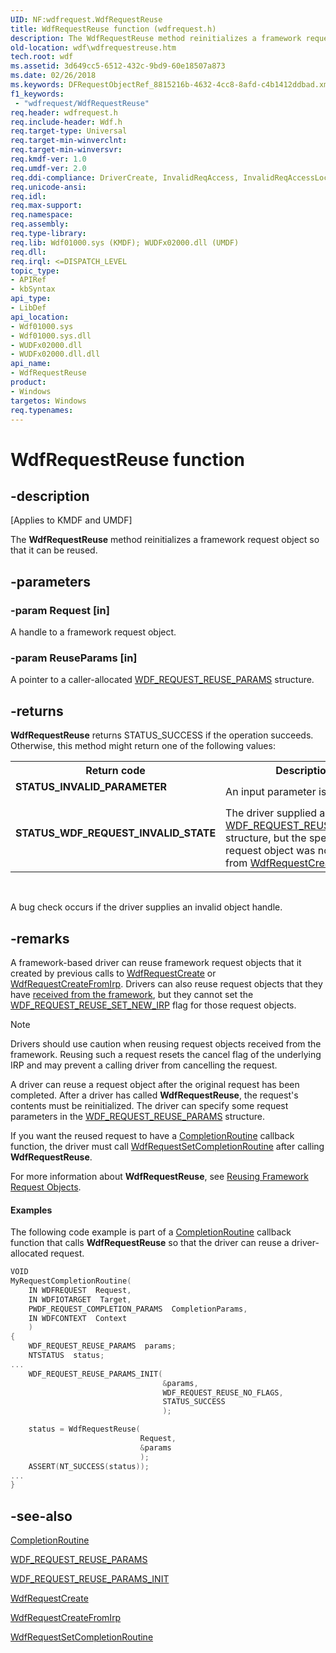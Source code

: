 ```yaml
---
UID: NF:wdfrequest.WdfRequestReuse
title: WdfRequestReuse function (wdfrequest.h)
description: The WdfRequestReuse method reinitializes a framework request object so that it can be reused.
old-location: wdf\wdfrequestreuse.htm
tech.root: wdf
ms.assetid: 3d649cc5-6512-432c-9bd9-60e18507a873
ms.date: 02/26/2018
ms.keywords: DFRequestObjectRef_8815216b-4632-4cc8-8afd-c4b1412ddbad.xml, WdfRequestReuse, WdfRequestReuse method, kmdf.wdfrequestreuse, wdf.wdfrequestreuse, wdfrequest/WdfRequestReuse
f1_keywords:
 - "wdfrequest/WdfRequestReuse"
req.header: wdfrequest.h
req.include-header: Wdf.h
req.target-type: Universal
req.target-min-winverclnt: 
req.target-min-winversvr: 
req.kmdf-ver: 1.0
req.umdf-ver: 2.0
req.ddi-compliance: DriverCreate, InvalidReqAccess, InvalidReqAccessLocal, KmdfIrql, KmdfIrql2, ReqSendFail
req.unicode-ansi: 
req.idl: 
req.max-support: 
req.namespace: 
req.assembly: 
req.type-library: 
req.lib: Wdf01000.sys (KMDF); WUDFx02000.dll (UMDF)
req.dll: 
req.irql: <=DISPATCH_LEVEL
topic_type:
- APIRef
- kbSyntax
api_type:
- LibDef
api_location:
- Wdf01000.sys
- Wdf01000.sys.dll
- WUDFx02000.dll
- WUDFx02000.dll.dll
api_name:
- WdfRequestReuse
product:
- Windows
targetos: Windows
req.typenames: 
---
```


# WdfRequestReuse function


## -description


<p class="CCE_Message">[Applies to KMDF and UMDF]</p>

The <b>WdfRequestReuse</b> method reinitializes a framework request object so that it can be reused.


## -parameters




### -param Request [in]

A handle to a framework request object.


### -param ReuseParams [in]

A pointer to a caller-allocated <a href="https://docs.microsoft.com/windows-hardware/drivers/ddi/wdfrequest/ns-wdfrequest-_wdf_request_reuse_params">WDF_REQUEST_REUSE_PARAMS</a> structure.


## -returns



<b>WdfRequestReuse</b> returns STATUS_SUCCESS if the operation succeeds. Otherwise, this method might return one of the following values:

<table>
<tr>
<th>Return code</th>
<th>Description</th>
</tr>
<tr>
<td width="40%">
<dl>
<dt><b>STATUS_INVALID_PARAMETER</b></dt>
</dl>
</td>
<td width="60%">
An input parameter is invalid.

</td>
</tr>
<tr>
<td width="40%">
<dl>
<dt><b>STATUS_WDF_REQUEST_INVALID_STATE</b></dt>
</dl>
</td>
<td width="60%">
The driver supplied an IRP in the <a href="https://docs.microsoft.com/windows-hardware/drivers/ddi/wdfrequest/ns-wdfrequest-_wdf_request_reuse_params">WDF_REQUEST_REUSE_PARAMS</a> structure, but the specified request object was not obtained from <a href="https://docs.microsoft.com/windows-hardware/drivers/ddi/wdfrequest/nf-wdfrequest-wdfrequestcreatefromirp">WdfRequestCreateFromIrp</a>.

</td>
</tr>
</table>
 

A bug check occurs if the driver supplies an invalid object handle.




## -remarks



A framework-based driver can reuse framework request objects that it created by previous calls to <a href="https://docs.microsoft.com/windows-hardware/drivers/ddi/wdfrequest/nf-wdfrequest-wdfrequestcreate">WdfRequestCreate</a> or <a href="https://docs.microsoft.com/windows-hardware/drivers/ddi/wdfrequest/nf-wdfrequest-wdfrequestcreatefromirp">WdfRequestCreateFromIrp</a>. Drivers can also reuse request objects that they have <a href="https://docs.microsoft.com/windows-hardware/drivers/wdf/receiving-i-o-requests">received from the framework</a>, but they cannot set the <a href="https://docs.microsoft.com/windows-hardware/drivers/ddi/wdfrequest/ne-wdfrequest-_wdf_request_reuse_flags">WDF_REQUEST_REUSE_SET_NEW_IRP</a> flag for those request objects.

> [!NOTE]
> Drivers should use caution when reusing request objects received from the framework. Reusing such a request resets the cancel flag of the underlying IRP and may prevent a calling driver from cancelling the request.

A driver can reuse a request object after the original request has been completed. After a driver has called <b>WdfRequestReuse</b>, the request's contents must be reinitialized. The driver can specify some request parameters in the <a href="https://docs.microsoft.com/windows-hardware/drivers/ddi/wdfrequest/ns-wdfrequest-_wdf_request_reuse_params">WDF_REQUEST_REUSE_PARAMS</a> structure. 

If you want the reused request to have a <a href="https://docs.microsoft.com/windows-hardware/drivers/ddi/wdfrequest/nc-wdfrequest-evt_wdf_request_completion_routine">CompletionRoutine</a> callback function, the driver must call <a href="https://docs.microsoft.com/windows-hardware/drivers/ddi/wdfrequest/nf-wdfrequest-wdfrequestsetcompletionroutine">WdfRequestSetCompletionRoutine</a> after calling <b>WdfRequestReuse</b>.

For more information about <b>WdfRequestReuse</b>, see <a href="https://docs.microsoft.com/windows-hardware/drivers/wdf/reusing-framework-request-objects">Reusing Framework Request Objects</a>.


#### Examples

The following code example is part of a <a href="https://docs.microsoft.com/windows-hardware/drivers/ddi/wdfrequest/nc-wdfrequest-evt_wdf_request_completion_routine">CompletionRoutine</a> callback function that calls <b>WdfRequestReuse</b> so that the driver can reuse a driver-allocated request.

```cpp
VOID
MyRequestCompletionRoutine(
    IN WDFREQUEST  Request,
    IN WDFIOTARGET  Target,
    PWDF_REQUEST_COMPLETION_PARAMS  CompletionParams,
    IN WDFCONTEXT  Context
    )
{
    WDF_REQUEST_REUSE_PARAMS  params;
    NTSTATUS  status;
...
    WDF_REQUEST_REUSE_PARAMS_INIT(
                                  &params,
                                  WDF_REQUEST_REUSE_NO_FLAGS,
                                  STATUS_SUCCESS
                                  );

    status = WdfRequestReuse(
                             Request,
                             &params
                             );
    ASSERT(NT_SUCCESS(status));
...
}
```



## -see-also




<a href="https://docs.microsoft.com/windows-hardware/drivers/ddi/wdfrequest/nc-wdfrequest-evt_wdf_request_completion_routine">CompletionRoutine</a>



<a href="https://docs.microsoft.com/windows-hardware/drivers/ddi/wdfrequest/ns-wdfrequest-_wdf_request_reuse_params">WDF_REQUEST_REUSE_PARAMS</a>



<a href="https://docs.microsoft.com/windows-hardware/drivers/ddi/wdfrequest/nf-wdfrequest-wdf_request_reuse_params_init">WDF_REQUEST_REUSE_PARAMS_INIT</a>



<a href="https://docs.microsoft.com/windows-hardware/drivers/ddi/wdfrequest/nf-wdfrequest-wdfrequestcreate">WdfRequestCreate</a>



<a href="https://docs.microsoft.com/windows-hardware/drivers/ddi/wdfrequest/nf-wdfrequest-wdfrequestcreatefromirp">WdfRequestCreateFromIrp</a>



<a href="https://docs.microsoft.com/windows-hardware/drivers/ddi/wdfrequest/nf-wdfrequest-wdfrequestsetcompletionroutine">WdfRequestSetCompletionRoutine</a>
 

 

